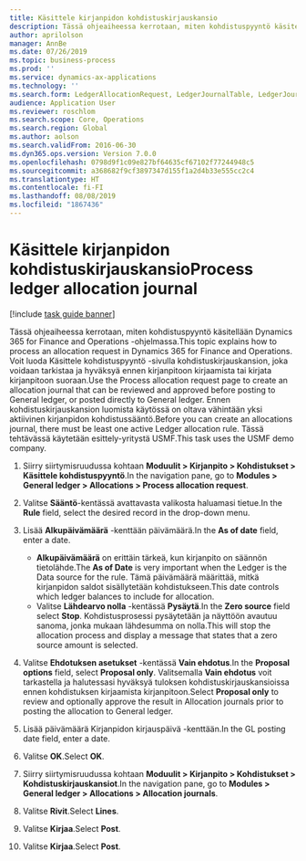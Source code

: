 ```yaml
---
title: Käsittele kirjanpidon kohdistuskirjauskansio
description: Tässä ohjeaiheessa kerrotaan, miten kohdistuspyyntö käsitellään Dynamics 365 for Finance and Operations -ohjelmassa.
author: aprilolson
manager: AnnBe
ms.date: 07/26/2019
ms.topic: business-process
ms.prod: ''
ms.service: dynamics-ax-applications
ms.technology: ''
ms.search.form: LedgerAllocationRequest, LedgerJournalTable, LedgerJournalTransAllocation
audience: Application User
ms.reviewer: roschlom
ms.search.scope: Core, Operations
ms.search.region: Global
ms.author: aolson
ms.search.validFrom: 2016-06-30
ms.dyn365.ops.version: Version 7.0.0
ms.openlocfilehash: 0798d9f1c09e827bf64635cf67102f77244948c5
ms.sourcegitcommit: a368682f9cf3897347d155f1a2d4b33e555cc2c4
ms.translationtype: HT
ms.contentlocale: fi-FI
ms.lasthandoff: 08/08/2019
ms.locfileid: "1867436"
---
```

# <a name="process-ledger-allocation-journal"></a><span data-ttu-id="09da5-103">Käsittele kirjanpidon kohdistuskirjauskansio</span><span class="sxs-lookup"><span data-stu-id="09da5-103">Process ledger allocation journal</span></span>

[!include [task guide banner](../../includes/task-guide-banner.md)]

<span data-ttu-id="09da5-104">Tässä ohjeaiheessa kerrotaan, miten kohdistuspyyntö käsitellään Dynamics 365 for Finance and Operations -ohjelmassa.</span><span class="sxs-lookup"><span data-stu-id="09da5-104">This topic explains how to process an allocation request in Dynamics 365 for Finance and Operations.</span></span> <span data-ttu-id="09da5-105">Voit luoda Käsittele kohdistuspyyntö -sivulla kohdistuskirjauskansion, joka voidaan tarkistaa ja hyväksyä ennen kirjanpitoon kirjaamista tai kirjata kirjanpitoon suoraan.</span><span class="sxs-lookup"><span data-stu-id="09da5-105">Use the Process allocation request page to create an allocation journal that can be reviewed and approved before posting to General ledger, or posted directly to General ledger.</span></span> <span data-ttu-id="09da5-106">Ennen kohdistuskirjauskansion luomista käytössä on oltava vähintään yksi aktiivinen kirjanpidon kohdistussääntö.</span><span class="sxs-lookup"><span data-stu-id="09da5-106">Before you can create an allocations journal, there must be least one active Ledger allocation rule.</span></span> <span data-ttu-id="09da5-107">Tässä tehtävässä käytetään esittely-yritystä USMF.</span><span class="sxs-lookup"><span data-stu-id="09da5-107">This task uses the USMF demo company.</span></span>

1. <span data-ttu-id="09da5-108">Siirry siirtymisruudussa kohtaan **Moduulit > Kirjanpito > Kohdistukset > Käsittele kohdistuspyyntö**.</span><span class="sxs-lookup"><span data-stu-id="09da5-108">In the navigation pane, go to **Modules > General ledger > Allocations > Process allocation request**.</span></span>
2. <span data-ttu-id="09da5-109">Valitse **Sääntö**-kentässä avattavasta valikosta haluamasi tietue.</span><span class="sxs-lookup"><span data-stu-id="09da5-109">In the **Rule** field, select the desired record in the drop-down menu.</span></span>
3. <span data-ttu-id="09da5-110">Lisää **Alkupäivämäärä** -kenttään päivämäärä.</span><span class="sxs-lookup"><span data-stu-id="09da5-110">In the **As of date** field, enter a date.</span></span>

    - <span data-ttu-id="09da5-111">**Alkupäivämäärä** on erittäin tärkeä, kun kirjanpito on säännön tietolähde.</span><span class="sxs-lookup"><span data-stu-id="09da5-111">The **As of Date** is very important when the Ledger is the Data source for the rule.</span></span> <span data-ttu-id="09da5-112">Tämä päivämäärä määrittää, mitkä kirjanpidon saldot sisällytetään kohdistukseen.</span><span class="sxs-lookup"><span data-stu-id="09da5-112">This date controls which ledger balances to include for allocation.</span></span>  
    - <span data-ttu-id="09da5-113">Valitse **Lähdearvo nolla** -kentässä **Pysäytä**.</span><span class="sxs-lookup"><span data-stu-id="09da5-113">In the **Zero source** field select **Stop**.</span></span> <span data-ttu-id="09da5-114">Kohdistusprosessi pysäytetään ja näyttöön avautuu sanoma, jonka mukaan lähdesumma on nolla.</span><span class="sxs-lookup"><span data-stu-id="09da5-114">This will stop the allocation process and display a message that states that a zero source amount is selected.</span></span>  

4. <span data-ttu-id="09da5-115">Valitse **Ehdotuksen asetukset** -kentässä **Vain ehdotus**.</span><span class="sxs-lookup"><span data-stu-id="09da5-115">In the **Proposal options** field, select **Proposal only**.</span></span> <span data-ttu-id="09da5-116">Valitsemalla **Vain ehdotus** voit tarkastella ja halutessasi hyväksyä tuloksen kohdistuskirjauskansioissa ennen kohdistuksen kirjaamista kirjanpitoon.</span><span class="sxs-lookup"><span data-stu-id="09da5-116">Select **Proposal only** to review and optionally approve the result in Allocation journals prior to posting the allocation to General ledger.</span></span>  
5. <span data-ttu-id="09da5-117">Lisää päivämäärä Kirjanpidon kirjauspäivä -kenttään.</span><span class="sxs-lookup"><span data-stu-id="09da5-117">In the GL posting date field, enter a date.</span></span>
6. <span data-ttu-id="09da5-118">Valitse **OK**.</span><span class="sxs-lookup"><span data-stu-id="09da5-118">Select **OK**.</span></span>
7. <span data-ttu-id="09da5-119">Siirry siirtymisruudussa kohtaan **Moduulit > Kirjanpito > Kohdistukset > Kohdistuskirjauskansiot**.</span><span class="sxs-lookup"><span data-stu-id="09da5-119">In the navigation pane, go to **Modules > General ledger > Allocations > Allocation journals**.</span></span>
8. <span data-ttu-id="09da5-120">Valitse **Rivit**.</span><span class="sxs-lookup"><span data-stu-id="09da5-120">Select **Lines**.</span></span>
9. <span data-ttu-id="09da5-121">Valitse **Kirjaa**.</span><span class="sxs-lookup"><span data-stu-id="09da5-121">Select **Post**.</span></span>
10. <span data-ttu-id="09da5-122">Valitse **Kirjaa**.</span><span class="sxs-lookup"><span data-stu-id="09da5-122">Select **Post**.</span></span>

